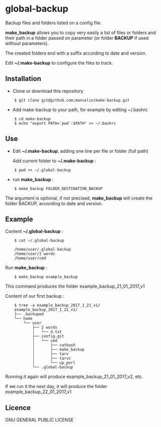# global-backup
Backup files and folders listed on a config file.


**make_backup** allows you to copy very easily a list of files or folders and their path in a folder passed on parameter (or folder **BACKUP** if used without parameters).

The created folders end with a suffix according to date and version.

Edit **~/.make-backup** to configure the files to track.

## Installation

* Clone or download this repository
```
    $ git clone git@github.com:mancelin/make-backup.git
```
* Add make-backup to your path, for example by editing ~/.bashrc
```
    $ cd make-backup
    $ echo "export PATH=`pwd`:$PATH" >> ~/.bashrc
```

## Use

* Edit **~/.make-backup**, adding one line per file or folder (full path)

  Add current folder to **~/.make-backup** :
```
    $ pwd >> ~/.global-backup
```

* run **make_backup** :
```
    $ make_backup FOLDER_DESTINATION_BACKUP
```
The argument is optional, if not precised, **make_backup** will create the folder BACKUP, acoording to date and version.

## Example

Content **~/.global-backup** :
```
    $ cat ~/.global-backup

    /home/user/.global-backup
    /home/user/2 words
    /home/user/cmd
```

Run **make_backup** :
```
    $ make_backup example_backup
```

This command produces the folder example_backup_21_01_2017_v1

Content of our first backup :

```
    $ tree -a example_backup_2017_1_21_v1/
    example_backup_2017_1_21_v1/
    ├── .backuped
    └── home
        └── user
            ├── 2 words
            │   └── d.txt
            ├── config.git
            │   └── cmd
            │       ├── catbash
            │       ├── make_backup
            │       ├── tarv
            │       ├── tarvc
            │       └── up_perl
            └── .global-backup
```

Running it again will produce example_backup_21_01_2017_v2, etc.

If we run it the next day, it will produce the folder example_backup_22_01_2017_v1

## Licence
GNU GENERAL PUBLIC LICENSE
